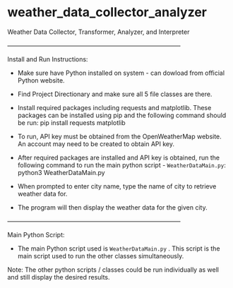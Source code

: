 # weather_data_collector_analyzer


Weather Data Collector, Transformer, Analyzer, and Interpreter

————————————————————————————

Install and Run Instructions: 

- Make sure have Python installed on system - can dowload from official Python website. 

- Find Project Directionary and make sure all 5 file classes are there. 

- Install required packages including requests and matplotlib. These packages can be installed using pip and the following command should be run: pip install requests matplotlib 

- To run, API key must be obtained from the OpenWeatherMap website. An account may need to be created to obtain API key. 

- After required packages are installed and API key is obtained, run the following command to run the main python script - `WeatherDataMain.py`: python3 WeatherDataMain.py

- When prompted to enter city name, type the name of city to retrieve weather data for. 

- The program will then display the weather data for the given city. 


————————————————————————————

Main Python Script: 

- The main Python script used is `WeatherDataMain.py` . This script is the main script used to run the other classes simultaneously. 

Note: The other python scripts / classes could be run individually as well and still display the desired results. 
